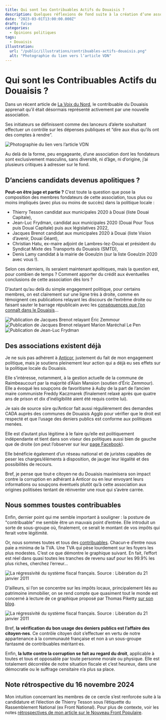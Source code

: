 ```yaml
---
title: Qui sont les Contribuables Actifs du Douaisis ?
description: Quelques réflexions de fond suite à la création d’une association de "contribuables actifs".
date: "2023-03-01T13:00:00.000Z"
draft: false
categories:
  - Opinions politiques
tags:
  - Douaisis
illustration:
  url: "/public/illustrations/contribuables-actifs-douaisis.png"
  alt: "Photographie du lien vers l’article VDN"
---
```


# Qui sont les Contribuables Actifs du Douaisis ?

Dans un récent article de [La Voix du Nord](https://www.lavoixdunord.fr/1295980/article/2023-02-26/l-association-contribuables-actifs-du-douaisis-nee-pour-passer-les-comptes-la), le contribuable du Douaisis apprenait qu’il était désormais représenté activement par une nouvelle association.

Ses initiateurs se définissent comme des lanceurs d’alerte souhaitant effectuer un contrôle sur les dépenses publiques et “dire aux élus qu’ils ont des comptes à rendre”.

![Photographie du lien vers l’article VDN](/public/illustrations/contribuables-actifs-douaisis.png)

Au delà de la forme, peu engageante, d’une association dont les fondateurs sont exclusivement masculins, sans diversité, ni d’âge, ni d’origine, j’ai plusieurs critiques à adresser sur le fond.

## D’anciens candidats devenus apolitiques ?

**Peut-on être juge et partie ?** C’est toute la question que pose la composition des membres fondateurs de cette association, tous plus ou moins impliqués (avec plus ou moins de succès) dans la politique locale :
- Thierry Tesson candidat aux municipales 2020 à Douai (liste Douai Capitale),
- Jean-Luc Frydman, candidat aux municipales 2020 (Douai Pour Tous puis Douai Capitale) puis aux législatives 2022,
- Jacques Brenot candidat aux municipales 2020 à Douai (liste Vision d’avenir, Douai Géant),
- Christian Hatu, ex-maire adjoint de Lambres-lez-Douai et président du Syndicat Mixte des Transports du Douaisis (SMTD),
- Denis Lamy candidat à la mairie de Goeulzin (sur la liste Goeulzin 2020 avec vous !).

Selon ces derniers, ils seraient maintenant apolitiques, mais la question est, pour combien de temps ? Comment apporter du crédit aux éventuelles conclusions de cette association dès lors ?

D’autant qu’au delà du simple engagement politique, pour certains membres, on est clairement sur une ligne très à droite, comme en témoignent ces publications relayant les discours de l’extrême droite ou faisant sauter le barrage républicain avec les [conséquences que l’on connaît dans le Douaisis](./la-contagion-rn-peut-etre-stoppee)…

![Publication de Jacques Brenot relayant Éric Zemmour](/public/illustrations/publication-jacques-brenot-zemmour.png)
![Publication de Jacques Brenot relayant Marion Maréchal Le Pen](/public/illustrations/publication-jacques-brenot-lepen.png)
![Publication de Jean-Luc Frydman](/public/illustrations/publication-jean-luc-frydman-second-tour.png)

## Des associations existent déjà

Je ne suis pas adhérent à [Anticor](https://www.anticor.org/), justement du fait de mon engagement politique, mais je soutiens pleinement leur action qui a déjà eu ses effets sur la politique locale du Douaisis.

Elle s’intéresse, notamment, à la gestion actuelle de la commune de Raimbeaucourt par la majorité d’Alain Mansion (soutien d’Éric Zemmour). Elle a évoqué les soupçons de favoritisme à Auby de la part de l’ancien maire communiste Freddy Kaczmarek (finalement relaxé après que quatre ans de prison et dix d’inéligibilité aient été requis contre lui).

Je sais de source sûre qu’Anticor fait aussi régulièrement des demandes CADA auprès des communes de Douaisis Agglo pour vérifier que le droit est respecté et que l’usage des deniers publics est conforme aux politiques menées.

Elle est d’autant plus légitime à le faire qu’elle est politiquement indépendante et tient dans son viseur des politiques aussi bien de gauche que de droite (on peut l’observer sur leur [page Facebook](https://www.facebook.com/anticor59/)).

Elle bénéficie également d’un réseau national et de juristes capables de peser les charges/éléments à disposition, de jauger leur légalité et des possibilités de recours.

Bref, je pense que tout·e citoyen·ne du Douaisis maximisera son impact contre la corruption en adhérant à Anticor ou en leur envoyant leurs informations ou soupçons éventuels plutôt qu’à cette association aux origines politisées tentant de réinventer une roue qui s’avère carrée.

## Nous sommes toustes contribuables

Enfin, dernier point qui me semble important à souligner : la posture de "contribuable" me semble être un mauvais point d’entrée. Elle introduit un sorte de sous-groupe où, finalement, ce serait le montant de vos impôts qui ferait votre légitimité.

Or, nous sommes toutes et tous des [contribuables](https://fr.wiktionary.org/wiki/contribuable). Chacun·e d’entre nous paie a minima de la TVA. Une TVA qui pèse lourdement sur les foyers les plus modestes. C’est ce que démontre le graphique suivant. En fait, l’effort est réel dans quasi toutes les tranches de revenu sauf pour les 99.9% les plus riches, cherchez l’erreur…

![La régressivité du système fiscal français. Source : Libération du 21 janvier 2011](/public/illustrations/composition-impots.jpg)

D’ailleurs, si l’on se concentre sur les impôts locaux, principalement liés au patrimoine immobilier, on se rend compte que quasiment tout le monde est concerné à lecture de ce graphique proposé par Thomas Piketty [sur son blog](https://www.lemonde.fr/blog/piketty/2017/10/10/isf-une-faute-historique/).

![La régressivité du système fiscal français. Source : Libération du 21 janvier 2011](/public/illustrations/composition-patrimoine-2015.png)

Bref, **la vérification du bon usage des deniers publics est l’affaire des citoyen·nes**. Ce contrôle citoyen doit s’effectuer en vertu de notre appartenance à la communauté française et non à un sous-groupe fantasmé de contribuables méritant·es.

Enfin, **la lutte contre la corruption se fait au regard du droit**, applicable à toutes et tous et opposable par toute personne morale ou physique. Elle est totalement décorrélée de notre situation fiscale et c’est heureux, dans une démocratie ou le suffrage censitaire n’a plus sa place.

## Note rétrospective du 16 novembre 2024

Mon intuition concernant les membres de ce cercle s’est renforcée suite à la candidature et l’élection de Thierry Tesson sous l’étiquette du Rassemblement National (ex Front National). Pour plus de contexte, voir les notes [rétrospectives de mon article sur le Nouveau Front Populaire](./front-populaire-la-gauche-du-douaisis-unie).
